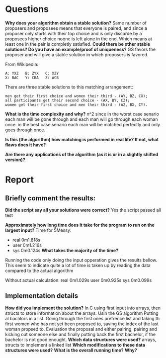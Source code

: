 # Questions
**Why does your algorithm obtain a stable solution?** 
Same number of proposers and proposees means that everyone is paired, and since a proposer only starts with their top choice and 
is only discarde by a proposees higher choice noone is left alone in the end. Which means at least one in the pair is completly satisfied.
**Could there be other stable solutions? Do you have an example/proof of uniqueness?**
GS favors the proposer and will give a stable solution in which proposers is favored.

From Wikipedia:

    A: YXZ   B: ZYX   C: XZY  
    X: BAC   Y: CBA   Z: ACB

There are three stable solutions to this matching arrangement:

    men get their first choice and women their third - (AY, BZ, CX);
    all participants get their second choice - (AX, BY, CZ);
    women get their first choice and men their third - (AZ, BX, CY).

**What is the time complexity and why?**
 n^2 since in the worst case senario each man will be gone through and each man will go through each woman once.
 in the best case senario each man will be matched perfectly and only goes through once.

**Is this (the algorithm) how matching is performed in real life? If not, what flaws does it have?**

**Are there any applications of the algorithm (as it is or in a slightly shifted version)?**


# Report
## Briefly comment the results:
**Did the script say all your solutions were correct?**
Yes the script passed all test

**Approximately how long time does it take for the program to run on the largest input?**
  Time for 5Messy:
  - real	0m1.818s
  - user	0m1.216s
  - sys	  0m0.124s
**What takes the majority of the time?**

  Running the code only doing the input opperation gives the results bellow. This seem to indicate quite 
  a lot of time is taken up by reading the data compared to the actual algorithm

  Without actual calculation:
  real	0m1.029s
  user	0m0.925s
  sys	  0m0.099s

  ## Implementation details

  **How did you implement the solution?**
  In C using first input into arrays, then structs to store information about the arrays. Usin the GS algorithm
  Putting al bachlors in a list. Going through the first ones prefrence list and taking th first women who has not yet been proposed to, 
  saving the index of the last woman propsed to. Evaluation the proposal and either pairing, pairing and kicking out someone else and finally putting back the first bachelor,
  if the bachelor is not good enought.
  **Which data structures were used?**
  arrays, structs to implement a linked list
  **Which modifications to these data structures were used?**
  **What is the overall running time?** 
  **Why?**
